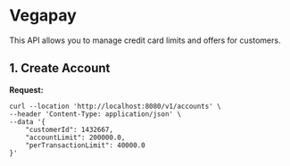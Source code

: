 # Vegapay

This API allows you to manage credit card limits and offers for customers.

## 1. Create Account

**Request:**

```shell
curl --location 'http://localhost:8080/v1/accounts' \
--header 'Content-Type: application/json' \
--data '{
    "customerId": 1432667,
    "accountLimit": 200000.0,
    "perTransactionLimit": 40000.0
}'

